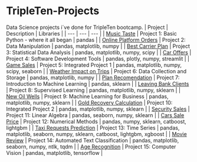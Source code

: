 # TripleTen-Projects

Data Science projects i´ve done for TripleTen bootcamp.
| Project | Description | Libraries | 
| --- | --- | --- |
| [Music Taste](https://github.com/rafael-a-ribeiro/TripleTen-Projects/tree/Project-1) | Project 1: Basic Python - where it all began | pandas |
| [Online Platform Orders](https://github.com/rafael-a-ribeiro/TripleTen-Projects/tree/Project-2) | Project 2: Data Manipulation | pandas, matplotlib, numpy |
| [Best Carrier Plan](https://github.com/rafael-a-ribeiro/TripleTen-Projects/tree/Project-3) | Project 3: Statistical Data Analysis | pandas, matplotlib, numpy, scipy |
| [Car Offers](https://github.com/rafael-a-ribeiro/TripleTen-Projects/tree/Project-4) | Project 4: Software Development Tools | pandas, plotly, numpy, streamlit |
| [Game Sales](https://github.com/rafael-a-ribeiro/TripleTen-Projects/tree/Project-5) | Project 5: Integrated Project 1 | pandas, matplotlib, numpy, scipy, seaborn |
| [Weather Impact on Trips](https://github.com/rafael-a-ribeiro/TripleTen-Projects/tree/Project-6) | Project 6: Data Collection and Storage | pandas, matplotlib, numpy |
| [Plan Recomendation](https://github.com/rafael-a-ribeiro/TripleTen-Projects/tree/Project-7) | Project 7: Introduction to Machine Learning | pandas, sklearn |
| [Leaving Bank Clients](https://github.com/rafael-a-ribeiro/TripleTen-Projects/tree/Project-8) | Project 8: Supervised Learning | pandas, matplotlib, numpy, sklearn |
| [New Oil Wells](https://github.com/rafael-a-ribeiro/TripleTen-Projects/tree/Project-9) | Project 9: Machine Learning for Business | pandas, matplotlib, numpy, sklearn |
| [Gold Recovery Calculation](https://github.com/rafael-a-ribeiro/TripleTen-Projects/tree/Project-10) | Project 10: Integrated Project 2 | pandas, matplotlib, numpy, sklearn |
| [Security Sales](https://github.com/rafael-a-ribeiro/TripleTen-Projects/tree/Project-11) | Project 11: Linear Algebra | pandas, seaborn, numpy, sklearn |
| [Cars Sale Price](https://github.com/rafael-a-ribeiro/TripleTen-Projects/tree/Project-12) | Project 12: Numerical Methods | pandas, numpy, sklearn, catboost, lightgbm |
| [Taxi Requests Prediction](https://github.com/rafael-a-ribeiro/TripleTen-Projects/tree/Project-13) | Project 13: Time Series | pandas, matplotlib, seaborn, numpy, sklearn, catboost, lightgbm, xgboost |
| [Movie Review](https://github.com/rafael-a-ribeiro/TripleTen-Projects/tree/Project-14) | Project 14: Automated Text Classification | pandas, matplotlib, seaborn, numpy, ntlk, tqdm |
| [Age Recognition](https://github.com/rafael-a-ribeiro/TripleTen-Projects/tree/Project-15) | Project 15: Computer Vision | pandas, matplotlib, tensorflow |
